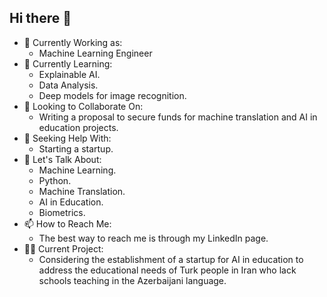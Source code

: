 ## Hi there 👋

- 🔭 Currently Working as:
  - Machine Learning Engineer
- 🌱 Currently Learning:
  - Explainable AI.
  - Data Analysis.
  - Deep models for image recognition.
- 👯 Looking to Collaborate On:
  - Writing a proposal to secure funds for machine translation and AI in education projects.
- 🤔 Seeking Help With:
  - Starting a startup.
- 💬 Let's Talk About:
  - Machine Learning.
  - Python.
  - Machine Translation.
  - AI in Education.
  - Biometrics.
- 📫 How to Reach Me:
  - The best way to reach me is through my LinkedIn page.
- 👨‍🏫 Current Project:
  - Considering the establishment of a startup for AI in education to address the educational needs of Turk people in Iran who lack schools teaching in the Azerbaijani language.


